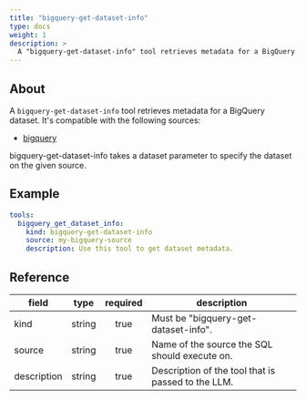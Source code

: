```yaml
---
title: "bigquery-get-dataset-info"
type: docs
weight: 1
description: > 
  A "bigquery-get-dataset-info" tool retrieves metadata for a BigQuery dataset.
---
```


## About

A `bigquery-get-dataset-info` tool retrieves metadata for a BigQuery dataset.
It's compatible with the following sources:

- [bigquery](../sources/bigquery.md)

bigquery-get-dataset-info takes a dataset parameter to specify the dataset 
on the given source.

## Example

```yaml
tools:
  bigquery_get_dataset_info:
    kind: bigquery-get-dataset-info
    source: my-bigquery-source
    description: Use this tool to get dataset metadata.
```

## Reference

| **field**   |                  **type**                  | **required** | **description**                                                                                  |
|-------------|:------------------------------------------:|:------------:|--------------------------------------------------------------------------------------------------|
| kind        |                   string                   |     true     | Must be "bigquery-get-dataset-info".                                                                          |
| source      |                   string                   |     true     | Name of the source the SQL should execute on.                                                    |
| description |                   string                   |     true     | Description of the tool that is passed to the LLM.                                               |
